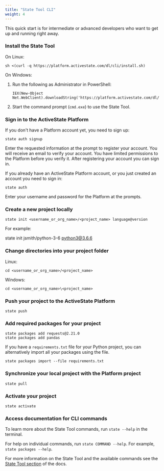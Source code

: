 ```yaml
---
title: "State Tool CLI"
weight: 4
---
```


This quick start is for intermediate or advanced developers who want to get up and running right away.

### Install the State Tool

On Linux:

```text
sh <(curl -q https://platform.activestate.com/dl/cli/install.sh)
```

On Windows:

1. Run the following as Administrator in PowerShell:

    ```text
    IEX(New-Object Net.WebClient).downloadString('https://platform.activestate.com/dl/cli/install.ps1')
    ```

2. Start the command prompt (`cmd.exe`) to use the State Tool.

### Sign in to the ActiveState Platform

If you don't have a Platform account yet, you need to sign up:

```text
state auth signup 
```

Enter the requested information at the prompt to register your account. You will receive an email to verify your account. You have limited permissions to the Platform before you verify it. After registering your account you can sign in.

If you already have an ActiveState Platform account, or you just created an account you need to sign in:

```text
state auth
```

Enter your username and password for the Platform at the prompts.

### Create a new project locally

```text
state init <username_or_org_name>/<project_name> language@version
```

For example:

state init jsmith/python-3-6 python3@3.6.6

### Change directories into your project folder 

Linux:

```text
cd <username_or_org_name>/<project_name>
```

Windows:

```text
cd <username_or_org_name>\<project_name>
```

### Push your project to the ActiveState Platform

```text
state push
```

### Add required packages for your project 

```text
state packages add requests@2.21.0
state packages add pandas
```

If you have a `requirements.txt` file for your Python project, you can alternatively import all your packages using the file.

```text
state packages import --file requirements.txt
```

### Synchronize your local project with the Platform project

```text
state pull
```

### Activate your project

```text
state activate
```

### Access documentation for CLI commands

To learn more about the State Tool commands, run `state --help` in the terminal.

For help on individual commands, run `state COMMAND --help`. For example, `state packages --help`.

For more information on the State Tool and the available commands see the [State Tool section](/state/) of the docs.